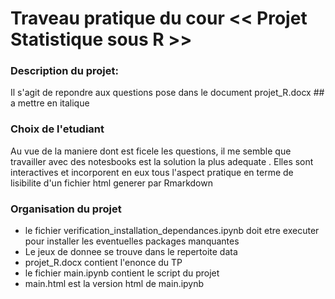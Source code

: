 # Traveau pratique du cour << Projet Statistique sous R >>

### Description du projet:

Il s'agit de repondre aux questions pose dans le document projet_R.docx ## a mettre en italique

### Choix de l'etudiant
Au vue de la maniere dont est ficele les questions, il me semble que travailler avec des notesbooks est la solution la plus adequate .
Elles sont interactives et incorporent en eux tous l'aspect pratique en terme de lisibilite d'un fichier html generer par Rmarkdown   
### Organisation du projet
* le fichier verification_installation_dependances.ipynb doit etre executer pour installer les eventuelles packages manquantes
* Le jeux de donnee se trouve dans le repertoite data
* projet_R.docx contient l'enonce du TP
* le fichier main.ipynb contient le script du projet
* main.html est la version html de main.ipynb
